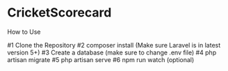 # CricketScorecard

How to Use

#1 Clone the Repository
#2 composer install (Make sure Laravel is in latest version 5+)
#3 Create a database (make sure to change .env file)
#4 php artisan migrate
#5 php artisan serve
#6 npm run watch (optional)